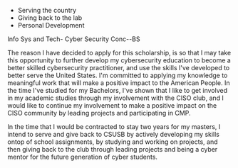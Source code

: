 
- Serving the country
- Giving back to the lab
- Personal Development

Info Sys and Tech- Cyber Security Conc--BS

The reason I have decided to apply for this scholarship, is so that I may take this opportunity to further develop my cybersecurity education to become a better skilled cybersecurity practitioner, and use the skills I've developed to better serve the United States. I'm committed to applying my knowledge to meaningful work that will make a positive impact to the American People. In the time I've studied for my Bachelors, I've shown that I like to get involved in my academic studies through my involvement with the CISO club, and I would like to continue my involvement to make a positive impact on the CISO community by leading projects and participating in CMP. 


In the time that I would be contracted to stay two years for my masters, I intend to serve and give back to CSUSB by actively developing my skills ontop of school assignments, by studying and working on projects, and then giving back to the club through leading projects and being a cyber mentor for the future generation of cyber students.